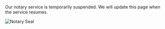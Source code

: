 <div class="row">
	<div class="col-md-9">

Our notary service is temporarily suspended. We will update this page when the service resumes. 

<!--
### Make an Appointment
Do you need your paperwork notarized? Our Notary Publics are available to notarize your documents free of charge. Please call the Library to schedule an appointment for a notarization at [203-669-5336](tel:2036695236 "Call the Reference Desk").
<br /> 

_A Notary Public is a public servant appointed by state government to witness the signing of important documents and administer oaths._ 
<br />
<br />

### Required Paperwork
If you need something notarized, please bring two forms of ID containing your signature, one of which must have a photo.

<div class="row">
<div class="col-md-6">

#### Examples of Acceptable IDs
* Valid Driver’s License
* Passport
* Credit Card with Signature

</div>
<div class="col-md-6">

#### Unacceptable IDs
* Social Security Card
* Birth Certificate
</div>
</div>
<br />

### Before You Arrive
Be sure the documents are complete and ready for signature. Please don't sign the document(s) until you appear before the Notary Public. 

If you need legal advice, please consult an attorney. The Notary Public is prohibited from helping you to prepare, complete, or understand legal documents.
<br />
<br /> -->
</div>

<!-- <a name="appt"></a>
### Schedule a Notary Appointment -->

<div class="col-md-3">
<!-- <script type="text/javascript" src="https://form.jotform.com/jsform/201914516437151"></script> -->
<img class="img-responsive" src="/uploads/equipment/notary_seal_stamp.png" alt="Notary Seal" />
</div>
</div>
</div>